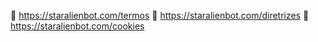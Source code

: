 :link: https://staralienbot.com/termos
:link: https://staralienbot.com/diretrizes
:link: https://staralienbot.com/cookies
